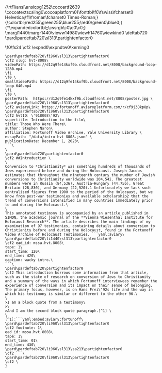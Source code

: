 {\rtf1\ansi\ansicpg1252\cocoartf2639
\cocoatextscaling0\cocoaplatform0{\fonttbl\f0\fswiss\fcharset0 Helvetica;\f1\froman\fcharset0 Times-Roman;}
{\colortbl;\red255\green255\blue255;\red0\green0\blue0;}
{\*\expandedcolortbl;;\cssrgb\c0\c0\c0;}
\margl1440\margr1440\vieww14980\viewh14760\viewkind0
\deftab720
\pard\pardeftab720\sl313\partightenfactor0

\f0\fs24 \cf2 \expnd0\expndtw0\kerning0
```yaml:meta\
\pard\pardeftab720\fi960\sl313\partightenfactor0
\cf2 slug: hvt-8008\
videoPath: https://d12q9fe14kxf9b.cloudfront.net/8008/background-loop-1280.mp4
\f1  
\f0 \
smallVideoPath: https://d12q9fe14kxf9b.cloudfront.net/8008/background-loop-640.mp4
\f1  
\f0 \
posterPath:  https://d12q9fe14kxf9b.cloudfront.net/8008/poster.jpg \
\pard\pardeftab720\li960\sl313\partightenfactor0
\cf2 aviaryLink: https://fortunoff.aviaryplatform.com/r/cf9j38kp8p\
\pard\pardeftab720\fi960\sl313\partightenfactor0
\cf2 hvtID: \'918008\'92\
supertitle: Introduction to the film\
title: Those Who Were There\
author: Stephen Naron\
affiliation: Fortunoff Video Archive, Yale University Library \
essayPath: "/data/intro-hvt-8008.json" \
publicationDate: December 1, 2023\
```\
\
\pard\pardeftab720\partightenfactor0
\cf2 ##Introduction \
\
Conversion to *Christianity* was something hundreds of thousands of Jews experienced before and during the Holocaust. Joseph Jacobs estimates that throughout the nineteenth century the number of Jewish conversions to Christianity worldwide was 204,542. The greatest numbers were in Russia (84,536), Austria-Hungary (44,756), Great Britain (28,830), and Germany (22,520).1 Unfortunately we lack such centralised figures from 1900 to the period of the Holocaust, but we know from post-war testimonies and available scholarship2 that the trend of conversions intensified in many countries immediately prior to and during the Holocaust.\
\
This annotated testimony is accompanied by an article published in SIMON, the academic journal of the **Vienna Wiesenthal Institute for Holocaust Research**. The article describes the main findings of my examination of 97 testimonies, containing details about conversion to Christianity before and during the Holocaust, found in the Fortunoff Video Archive of Holocaust Testimonies. ```yaml:aviary\
\pard\pardeftab720\li1440\sl313\partightenfactor0
\cf2 ead_id: mssa.hvt.8008\
tape: 1\
start_time: 120\
end_time: 420\
caption: wacky intro.\
```\
\pard\pardeftab720\partightenfactor0
\cf2 This introduction borrows some information from that article, such as the state of research on conversion of Jews to Christianity and a summary of the ways in which Fortunoff interviewees remember the experience of conversion and its impact on their sense of belonging. The primary focus, however, is on Hans Frei\'92s life and the way in which his testimony is similar or different to the other 96.\
\
>I am a block quote from a testimony\
>\
>And I am the second block quote paragraph.[^1] \
\
[^1]:```yaml:embed:aviary:fortunoff\
\pard\pardeftab720\li960\sl313\partightenfactor0
\cf2 footnote: 1\
ead_id: mssa.hvt.8008\
tape: 1\
start_time: 01\
end_time: 430\
\pard\pardeftab720\li960\sl313\sa213\partightenfactor0
\cf2 ```\
\pard\pardeftab720\fi960\sl313\partightenfactor0
\cf2 \
}